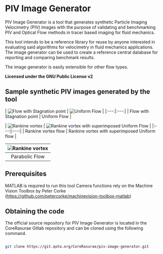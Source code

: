 # PIV Image Generator

PIV Image Generator is a tool that generates synthetic Particle Imaging Velocimetry (PIV) images with the purpose of validating and benchmarking PIV and Optical Flow methods in tracer based imaging for fluid mechanics.

This tool intends to be a reference library for reuse by anyone interested in evaluating said algorithms for velocimetry in fluid mechanics applications. 
The image generator can be used to create a reference central database for reporting and comparing benchmark results.

The image generator is easily extensible for other flow types.


**Licensed under the GNU Public License v2**

## Sample synthetic PIV images generated by the tool

| ![Flow with Stagnation point](https://git.qoto.org/CoreRasurae/piv-image-generator/raw/master/images/stagnation07_0.gif?inline=false) |
![Uniform Flow](https://git.qoto.org/CoreRasurae/piv-image-generator/raw/master/images/uniform07_0.gif?inline=false) |
|:---:|:---:|
| Flow with Stagnation point | Uniform Flow |

| ![Rankine vortex](https://git.qoto.org/CoreRasurae/piv-image-generator/raw/master/images/rankine_vortex07_0.gif?inline=false) |
![Rankine vortex with superimposed Uniform Flow](https://git.qoto.org/CoreRasurae/piv-image-generator/raw/master/images/rk_uniform07_0.gif?inline=false) |
|:---:|:---:|
| Rankine vortex flow | Rankine vortex with superimposed Uniform flow |

| ![Rankine vortex](https://git.qoto.org/CoreRasurae/piv-image-generator/raw/master/images/parabolic07_0.gif?inline=false) |
|:---:|
| Parabolic Flow |

## Prerequisites
MATLAB is required to run this tool
Camera functions rely on the Machine Vision Toolbox by Peter Corke (https://github.com/petercorke/machinevision-toolbox-matlab)

## Obtaining the code

The official source repository for PIV Image Generator is located in the CoreRasurae Gitlab repository and can be cloned using the
following command.

```bash

git clone https://git.qoto.org/CoreRasurae/piv-image-generator.git
```

